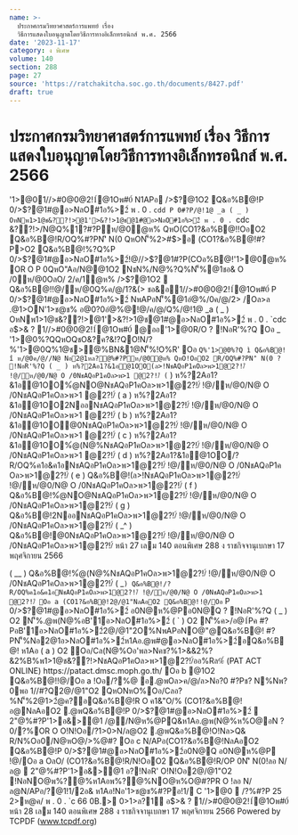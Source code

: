 ```yaml
---
name: >-
  ประกาศกรมวิทยาศาสตร์การแพทย์ เรื่อง
  วิธีการแสดงใบอนุญาตโดยวิธีการทางอิเล็กทรอนิกส์ พ.ศ. 2566
date: '2023-11-17'
category: ง พิเศษ
volume: 140
section: 288
page: 27
source: 'https://ratchakitcha.soc.go.th/documents/8427.pdf'
draft: true
---
```


# ประกาศกรมวิทยาศาสตร์การแพทย์ เรื่อง วิธีการแสดงใบอนุญาตโดยวิธีการทางอิเล็กทรอนิกส์ พ.ศ. 2566

'1>@01//>#0@0@2!1์@1Oพ#0์ N1APอ />$?@1O2 Q&อ%B@!P 0/>$?@1#@อ>NลO#1อ%>2์ พ . 0 . `cdd P 0#?P/@!1@ _a ( _ ) OหNพ1>1@ช&??!>@1'>&?!>1@ช@1#@อ>NลO#1อ%>2์ พ . 0 . `cdc &??!>/N@Q%1?#?Pห/@0ํ@ห% QหO(CO1?&อ%B@!!OอO2 Q&อ%B@!R/OQ%#?PN'ิ N(0 QหON'็%2>#$>อ (CO1?&อ%B@!#?P>O2 Q&อ%B@!%?Q%P 0/>$?@1#@อ>NลO#1อ%>2์!@//>$?@1#?P(COอ%B@!'1>@0ํ@ห% OR O P 0QหO"Aอ/N@@1O2 NชN%/N@%?Q%N'็%@1ชอ& O /0ห/@0OลO/ 2/ค/1ํ@ห% />$?@1O2  Q&อ%B@!!@/ห/@0Q%ค/@/1?&(> ชอ&อ1//>#0@0@2!1์@1Oพ#0์ P 0/>$?@1#@อ>NลO#1อ%>2์ NพAPอN'็%@1อํ@%/0ค/@/2> /Oล>ล .@1>ON'1>ช@ช% อ@0?0อํ@%@!@/ค/@/Q%/@!1@ _a ( _ ) OหNพ1>1@ช&??!>@1'>&?!>1@ช@1#@อ>NลO#1อ%>2์ พ . 0 . `cdc อ$>& ? 1//>#0@0@2!1์@1Oพ#0์ @ออ'1>@0R/O ? !NอR'%?Q Oอ _ '1>@0%?QQหOQชO&?ค?&!?QO!N/?%'1>@0Q%1@ช>@%BN&1@N'็%!O%R' Oอ ` Q%'1>@0%?Q ì Q&อ%B@! î ห/@0ค/@//N@ Nอ2@1หล?@%#?Pห/@0ํ@ห% QหO!OอO2 R/OQ%#?PN'ิ N(0 ? !NอR'%?Q ( _ ) ห%?2Aอ1?&1อ@1OO(ล>!NชAQอP1คOล>พ>1@2?!/์ !@/ห/@0/N@ O /0NชAQอP1คOล>พ>1 @2?!/์ ( ` ) ห%?2Aอ1?&1อ@1OO%ํ@NO@NชAQอP1คOล>พ>1@2?!/์ !@/ห/@0/N@ O /0NชAQอP1คOล>พ>1 @2?!/์ ( a ) ห%?2Aอ1?&1อ@1OO2NออNชAQอP1คOล>พ>1@2?!/์ !@/ห/@0/N@ O /0NชAQอP1คOล>พ>1 @2?!/์ ( b ) ห%?2Aอ1?&1อ@1OO@0NชAQอP1คOล>พ>1@2?!/์ !@/ห/@0/N@ O /0NชAQอP1คOล>พ>1 @2?!/์ ( c ) ห%?2Aอ1?&1อ@1OO%ํ@(N@%NชAQอP1คOล>พ>1@2?!/์ !@/ห/@0/N@ O /0NชAQอP1คOล>พ>1 @2?!/์ ( d ) ห%?2Aอ1?&1อ@1OO/?R/OQ%ค1อ&ค1อNชAQอP1คOล>พ>1@2?!/์ !@/ห/@0/N@ O /0NชAQอP1ค Oล>พ>1@2?!/์ ( e ) Q&อ%B@!(ล>!NชAQอP1คOล>พ>1@2?!/์ !@/ห/@0/N@ O /0NชAQอP1คOล>พ>1@2?!/์ ( f ) Q&อ%B@!%ํ@NO@NชAQอP1คOล>พ>1@2?!/์ !@/ห/@0/N@ O /0NชAQอP1คOล>พ>1@2?!/์ ( g ) Q&อ%B@!2NออNชAQอP1คOล>พ>1@2?!/์ !@/ห/@0/N@ O /0NชAQอP1คOล>พ>1@2?!/์ ( _^ ) Q&อ%B@!@0NชAQอP1คOล>พ>1@2?!/์ !@/ห/@0/N@ O /0NชAQอP1คOล>พ>1@2?!/์ หน้า 27 เลม 140 ตอนพิเศษ 288 ง ราชกิจจานุเบกษา 17 พฤศจิกายน 2566

( __ ) Q&อ%B@!%ํ@(N@%NชAQอP1คOล>พ>1@2?!/์ !@/ห/@0/N@ O /0NชAQอP1คOล>พ>1@2?!/์ ( _` ) Q&อ%B@!/?R/OQ%ค1อ&ค1อNชAQอP1คOล>พ>1@2?!/์ !@/ห/@0/N@ O /0NชAQอP1คOล>พ>1 @2?!/์ Oอ a (CO1?&อ%B@!2@/@1"NลAอO2 Q&อ%B@!!@/Oอ ` P 0/>$?@1#@อ>NลO#1อ%>2์ อ0N@ห%@Pอ0N@Q ? !NอR'%?Q ( _ ) O2 N'็%.@พ(N@%อB'1์อ>NลO#1อ%>2์ ( ` ) O2 N'็%ค>/อ@1์Pค #?PอB'1์อ>NลO#1อ%>2์2@/@1"2O%NพAPอNO@"@Q&อ%B@! #?PN'็%Nอ2@1อ>NลO#1อ%>2์ห1Aอ.@พ#@อ>NลO#1อ%>2์อQ&อ%B@! ห1Aอ ( a ) O2 Oอ/Cล(N@%Oอ'พล>Nคช?%1>&&2%?&2%B%พ1>1@ช&??!>NชAQอP1คOล>พ>1@2?!/์ออ%Rล%์ (PAT ACT ONLINE) https://patact.dmsc.moph.go.th/ Oอ b @1O2 Q&อ%B@!!@/Oอ a !Oอ/?%@ อ.@พOล>ค/@/ล>Nอ?0 #?Pช? N%Nพ?0พอ 1//#?Q2@/@1"O2 QหONหO%Oอ/Cลอ?%N'็%2@1>2ํ@ค?อQ&อ%B@!R O ค1&"O/% (CO1?&อ%B@!อ@NลAอO2 .@พQ&อ%B@!P 0/>$?@1#@อ>NลO#1อ%>2์  2"@%#?P'1>อ&>@1 /@/N@ห%@PQ&ห1Aอ.@พ(N@%ห%O@อN ? 0/?%OR O O!N!Oอ/?1>0>N/ล@O2 .@พQ&อ%B@!O!Nล>Q& R/N%Oอ0/N@หO@/>%@#? Oอ c N/APอ(CO1?&อ%B@!NลAอO2 Q&อ%B@!P 0/>$?@1#@อ>NลO#1อ%>2์อ0N@Q อ0N@ห%@P !@/Oอ a OลO/ (CO1?&อ%B@!R/N!OอO2 Q&อ%B@!R/OP 0N'ิ N(0!ลอ N/ล@  2"@%#?P'1>อ&>@1 อ?!NอR' O!N!Oอ2@/@1"O2 !NอNO@พ%?@%ห1Aอพ%?@%NO@ห%O@#?PR O !ลอ N/ล@N/APอ/?@1!1/2อ& ห1Aอ!Nอ'1>ช@ช%#?Pอ!1/ C '1>@0  /?%#?P 25 2>ห@ค/ พ . 0 . `c 66 0B.> 0>1>ล?1์ อ$>& ? 1//>#0@0@2!1์@1Oพ#0์ หน้า 28 เลม 140 ตอนพิเศษ 288 ง ราชกิจจานุเบกษา 17 พฤศจิกายน 2566 Powered by TCPDF (www.tcpdf.org)
